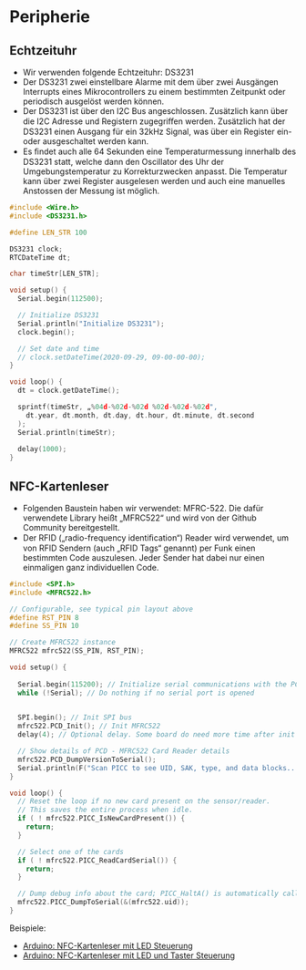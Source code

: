 # Peripherie

## Echtzeituhr

* Wir verwenden folgende Echtzeituhr: DS3231
* Der DS3231 zwei einstellbare Alarme mit dem über zwei Ausgängen Interrupts eines Mikrocontrollers zu einem bestimmten Zeitpunkt oder periodisch ausgelöst werden können.
* Der DS3231 ist über den I2C Bus angeschlossen. Zusätzlich kann über die I2C Adresse und Registern zugegriﬀen werden. Zusätzlich hat der DS3231 einen Ausgang für ein 32kHz Signal, was über ein Register ein- oder ausgeschaltet werden kann.
* Es ﬁndet auch alle 64 Sekunden eine Temperaturmessung innerhalb des DS3231 statt, welche dann den Oscillator des Uhr der Umgebungstemperatur zu Korrekturzwecken anpasst. Die Temperatur kann über zwei Register ausgelesen werden und auch eine manuelles Anstossen der Messung ist möglich.

```c
#include <Wire.h>
#include <DS3231.h>

#define LEN_STR 100

DS3231 clock;
RTCDateTime dt;

char timeStr[LEN_STR];

void setup() {
  Serial.begin(112500);

  // Initialize DS3231
  Serial.println("Initialize DS3231");
  clock.begin();

  // Set date and time
  // clock.setDateTime(2020-09-29, 09-00-00-00);
}

void loop() {
  dt = clock.getDateTime();

  sprintf(timeStr, „%04d-%02d-%02d %02d-%02d-%02d",
    dt.year, dt.month, dt.day, dt.hour, dt.minute, dt.second
  );
  Serial.println(timeStr);
  
  delay(1000);
}
```

## NFC-Kartenleser

* Folgenden Baustein haben wir verwendet: MFRC-522. Die dafür verwendete Library heißt „MFRC522“ und wird von der Github Community bereitgestellt.
* Der RFID („radio-frequency identiﬁcation“) Reader wird verwendet, um von RFID Sendern (auch „RFID Tags“ genannt) per Funk einen bestimmten Code auszulesen. Jeder Sender hat dabei nur einen einmaligen ganz individuellen Code.

```c
#include <SPI.h>
#include <MFRC522.h>

// Configurable, see typical pin layout above
#define RST_PIN 8
#define SS_PIN 10

// Create MFRC522 instance
MFRC522 mfrc522(SS_PIN, RST_PIN);

void setup() {
  
  Serial.begin(115200); // Initialize serial communications with the PC
  while (!Serial); // Do nothing if no serial port is opened

  
  SPI.begin(); // Init SPI bus
  mfrc522.PCD_Init(); // Init MFRC522
  delay(4); // Optional delay. Some board do need more time after init to be ready

  // Show details of PCD - MFRC522 Card Reader details
  mfrc522.PCD_DumpVersionToSerial();
  Serial.println(F("Scan PICC to see UID, SAK, type, and data blocks..."));
}

void loop() {
  // Reset the loop if no new card present on the sensor/reader.
  // This saves the entire process when idle.
  if ( ! mfrc522.PICC_IsNewCardPresent()) {
    return;
  }

  // Select one of the cards
  if ( ! mfrc522.PICC_ReadCardSerial()) {
    return;
  }

  // Dump debug info about the card; PICC_HaltA() is automatically called
  mfrc522.PICC_DumpToSerial(&(mfrc522.uid));
}
```

Beispiele:
- [Arduino: NFC-Kartenleser mit LED Steuerung](https://github.com/htlw-5ahit/matura-syt/tree/main/thema01-03/code/nfc_led)
- [Arduino: NFC-Kartenleser mit LED und Taster Steuerung](https://github.com/htlw-5ahit/matura-syt/tree/main/thema01-03/code/nfc_led_taster)